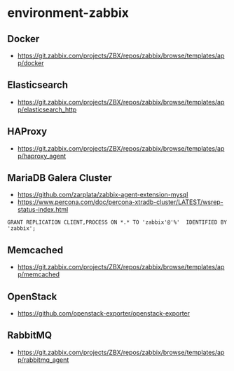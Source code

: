 # environment-zabbix

## Docker

* https://git.zabbix.com/projects/ZBX/repos/zabbix/browse/templates/app/docker

## Elasticsearch

* https://git.zabbix.com/projects/ZBX/repos/zabbix/browse/templates/app/elasticsearch_http

## HAProxy

* https://git.zabbix.com/projects/ZBX/repos/zabbix/browse/templates/app/haproxy_agent

## MariaDB Galera Cluster

* https://github.com/zarplata/zabbix-agent-extension-mysql
* https://www.percona.com/doc/percona-xtradb-cluster/LATEST/wsrep-status-index.html

```
GRANT REPLICATION CLIENT,PROCESS ON *.* TO 'zabbix'@'%'  IDENTIFIED BY 'zabbix';
```

## Memcached

* https://git.zabbix.com/projects/ZBX/repos/zabbix/browse/templates/app/memcached

## OpenStack

* https://github.com/openstack-exporter/openstack-exporter

## RabbitMQ

* https://git.zabbix.com/projects/ZBX/repos/zabbix/browse/templates/app/rabbitmq_agent
